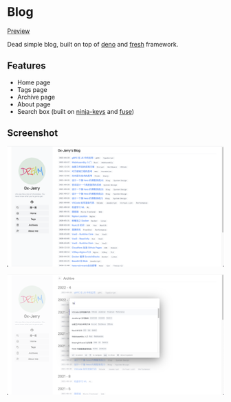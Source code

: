 # Blog

[Preview][blog]

Dead simple blog, built on top of [deno] and [fresh] framework.

## Features

- Home page
- Tags page
- Archive page
- About page
- Search box (built on [ninja-keys] and [fuse])

## Screenshot

![](resources/screenshot.png)

![](./resources/screenshot2.png)

[deno]: https://deno.land
[fresh]: https://fresh.deno.dev
[blog]: https://0x-jerry.deno.dev
[ninja-keys]: https://github.com/ssleptsov/ninja-keys
[fuse]: https://github.com/krisk/Fuse

